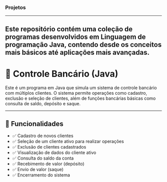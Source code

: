 ### Projetos

---

## Este repositório contém uma coleção de programas desenvolvidos em **Linguagem de programação Java**, contendo desde os conceitos mais básicos até aplicações mais avançadas.

# 🏦 Controle Bancário (Java)

Este é um programa em Java que simula um sistema de controle bancário com múltiplos clientes. O sistema permite operações como cadastro, exclusão e seleção de clientes, além de funções bancárias básicas como consulta de saldo, depósito e saque.

---

## 📌 Funcionalidades

- ✅ Cadastro de novos clientes
- ✅ Seleção de um cliente ativo para realizar operações
- ✅ Exclusão de clientes cadastrados
- ✅ Visualização de dados do cliente ativo
- ✅ Consulta do saldo da conta
- ✅ Recebimento de valor (depósito)
- ✅ Envio de valor (saque)
- ✅ Encerramento do sistema
